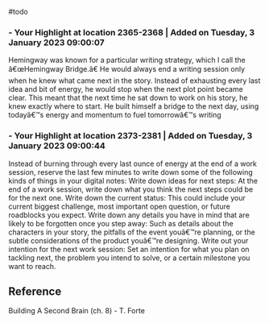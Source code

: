 #todo
### - Your Highlight at location 2365-2368 | Added on Tuesday, 3 January 2023 09:00:07

Hemingway was known for a particular writing strategy, which I call the â€œHemingway Bridge.â€ He would always end a writing session only when he knew what came next in the story. Instead of exhausting every last idea and bit of energy, he would stop when the next plot point became clear. This meant that the next time he sat down to work on his story, he knew exactly where to start. He built himself a bridge to the next day, using todayâ€™s energy and momentum to fuel tomorrowâ€™s writing

### - Your Highlight at location 2373-2381 | Added on Tuesday, 3 January 2023 09:00:44

Instead of burning through every last ounce of energy at the end of a work session, reserve the last few minutes to write down some of the following kinds of things in your digital notes: Write down ideas for next steps: At the end of a work session, write down what you think the next steps could be for the next one. Write down the current status: This could include your current biggest challenge, most important open question, or future roadblocks you expect. Write down any details you have in mind that are likely to be forgotten once you step away: Such as details about the characters in your story, the pitfalls of the event youâ€™re planning, or the subtle considerations of the product youâ€™re designing. Write out your intention for the next work session: Set an intention for what you plan on tackling next, the problem you intend to solve, or a certain milestone you want to reach.

## Reference
Building A Second Brain (ch. 8) - T. Forte